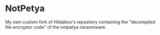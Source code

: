 # NotPetya
My own custom fork of Hildaboo's repository containing the "decompiled file encryptor code" of the notpetya ransomware.
